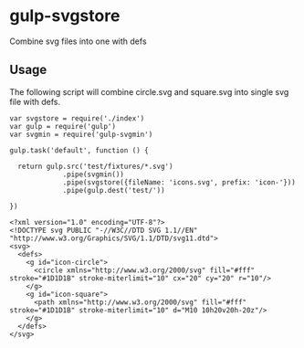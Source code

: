 gulp-svgstore
=============

Combine svg files into one with defs


## Usage

The following script will combine circle.svg and square.svg into single svg file with defs.

```
var svgstore = require('./index')
var gulp = require('gulp')
var svgmin = require('gulp-svgmin')

gulp.task('default', function () {

  return gulp.src('test/fixtures/*.svg')
             .pipe(svgmin())
             .pipe(svgstore({fileName: 'icons.svg', prefix: 'icon-'}))
             .pipe(gulp.dest('test/'))

})
```



```
<?xml version="1.0" encoding="UTF-8"?>
<!DOCTYPE svg PUBLIC "-//W3C//DTD SVG 1.1//EN" "http://www.w3.org/Graphics/SVG/1.1/DTD/svg11.dtd">
<svg>
  <defs>
    <g id="icon-circle">
      <circle xmlns="http://www.w3.org/2000/svg" fill="#fff" stroke="#1D1D1B" stroke-miterlimit="10" cx="20" cy="20" r="10"/>
    </g>
    <g id="icon-square">
      <path xmlns="http://www.w3.org/2000/svg" fill="#fff" stroke="#1D1D1B" stroke-miterlimit="10" d="M10 10h20v20h-20z"/>
    </g>
  </defs>
</svg>
```

